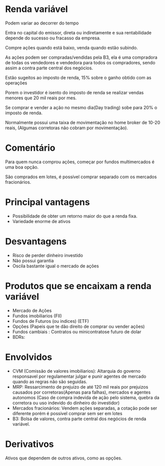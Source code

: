 # Renda variável
Podem variar ao decorrer do tempo

Entra no capital do emissor, direta ou indiretamente e sua rentabilidade depende do sucesso ou fracasso da empresa.

Compre ações quando está baixo, venda quando estão subindo.

As ações podem ser compradas/vendidas pela B3, ela é uma compradora de todas os vendedores e vendedora para todos os compradores, sendo assim a contra parte central dos negócios.

Estão sugeitos ao imposto de renda, 15% sobre o ganho obtido com as operações

Porem o investidor é isento do imposto de renda se realizar vendas menores que 20 mil reais por mes.

Se comprar e vender a ação no mesmo dia(Day trading) sobe para 20% o imposto de renda.

Normalmente possui uma taixa de movimentação no home broker de 10-20 reais, (Algumas corretoras não cobram por movimentação).

# Comentário
Para quem nunca comprou ações, começar por fundos multimercados é uma boa opção.

São comprados em lotes, é possível comprar separado com os mercados fracionários.

# Principal vantagens
- Possibilidade de obter um retorno maior do que a renda fixa.
- Variedade enorme de ativos

# Desvantagens
- Risco de perder dinheiro investido
- Não possui garantia
- Oscila bastante igual o mercado de ações

# Produtos que se encaixam a renda variável
- Mercado de Ações
- Fundos imobiliarios (FII)
- Fundos de Futuros (ou indices) (ETF)
- Opções (Papeis que te dão direito de comprar ou vender ações)
- Fundos cambiais : Contratos ou minicontratose futuro de dolar
- BDRs: 

# Envolvidos
- CVM (Comissão de valores imobiliarios): Altarquia do governo responsavel por regulamentar julgar e punir agentes de mercado quando as regras não são seguidas.
- MRP: Ressarcimento de prejuizo de até 120 mil reais por prejuizos causados por corretoras(Apenas para falhas), mercados e agentes autonomos (Caso de compra indevida de ação pelo sistema, quebra da corretora ou uso indevido do dinheiro do investidor)
- Mercados fracionários: Vendem ações separadas, a cotação pode ser diferente porém é possivel comprar sem ser em lotes
- B3: Bolsa de valores, contra parte central dos negócios de renda variável.

# Derivativos
Ativos que dependem de outros ativos, como as opções.